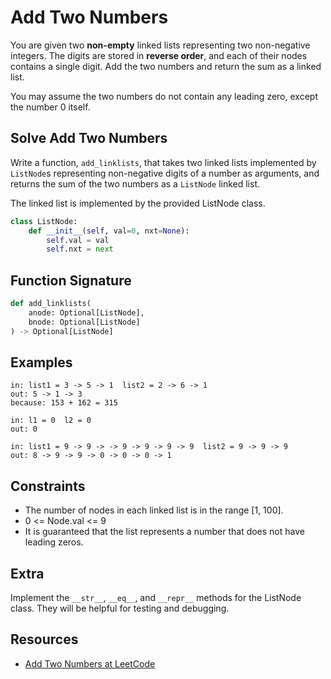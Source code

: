 # Add Two Numbers

You are given two **non-empty** linked lists representing two non-negative integers. The
digits are stored in **reverse order**, and each of their nodes contains a single digit.
Add the two numbers and return the sum as a linked list.

You may assume the two numbers do not contain any leading zero, except the number 0
itself.

## Solve Add Two Numbers

Write a function, `add_linklists`, that takes two linked lists implemented by
`ListNode`s representing non-negative digits of a number as arguments, and returns
the sum of the two numbers as a `ListNode` linked list.

The linked list is implemented by the provided ListNode class.

```python
class ListNode:
    def __init__(self, val=0, nxt=None):
        self.val = val
        self.nxt = next
```

## Function Signature

```python
def add_linklists(
    anode: Optional[ListNode],
    bnode: Optional[ListNode]
) -> Optional[ListNode]
```

## Examples

```text
in: list1 = 3 -> 5 -> 1  list2 = 2 -> 6 -> 1
out: 5 -> 1 -> 3
because: 153 + 162 = 315

in: l1 = 0  l2 = 0
out: 0

in: list1 = 9 -> 9 -> -> 9 -> 9 -> 9 -> 9  list2 = 9 -> 9 -> 9
out: 8 -> 9 -> 9 -> 0 -> 0 -> 0 -> 1
```

## Constraints

- The number of nodes in each linked list is in the range [1, 100].
- 0 <= Node.val <= 9
- It is guaranteed that the list represents a number that does not have leading zeros.

## Extra

Implement the `__str__`, `__eq__`, and `__repr__` methods for the ListNode class. They
will be helpful for testing and debugging.

## Resources

- [Add Two Numbers at LeetCode][0]

[0]: https://leetcode.com/problems/add-two-numbers
